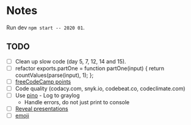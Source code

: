 # Notes

Run dev `npm start -- 2020 01`.

## TODO

- [ ] Clean up slow code (day 5, 7, 12, 14 and 15).
- [ ] refactor
      exports.partOne = function partOne(input) {
      return countValues(parse(input), 1);
      };
- [ ] [freeCodeCamp points](https://www.freecodecamp.org/)
- [ ] Code quality (codacy.com, snyk.io, codebeat.co, codeclimate.com)
- [ ] Use [pino](https://github.com/pinojs/pino) - Log to graylog
  - Handle errors, do not just print to console
- [ ] [Reveal presentations](https://revealjs.com/)
- [ ] [emoji ](https://gist.github.com/rxaviers/7360908)
